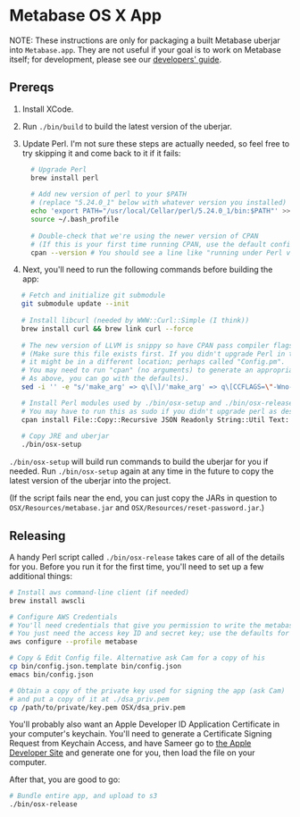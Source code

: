 # Metabase OS X App

NOTE: These instructions are only for packaging a built Metabase uberjar into `Metabase.app`. They are not useful if your goal is to work on Metabase itself; for development, please see our [developers' guide](developers-guide.md). 

## Prereqs

1.  Install XCode.

2.  Run `./bin/build` to build the latest version of the uberjar.

3.  Update Perl. I'm not sure these steps are actually needed, so feel free to try skipping it and come back to it if it fails:
  
    ```bash
      # Upgrade Perl
      brew install perl
      
      # Add new version of perl to your $PATH
      # (replace "5.24.0_1" below with whatever version you installed)
      echo 'export PATH="/usr/local/Cellar/perl/5.24.0_1/bin:$PATH"' >> ~/.bash_profile
      source ~/.bash_profile
      
      # Double-check that we're using the newer version of CPAN
      # (If this is your first time running CPAN, use the default config settings when prompted)
      cpan --version # You should see a line like "running under Perl version 5.24.0."
    ```

4.  Next, you'll need to run the following commands before building the app:

```bash
   # Fetch and initialize git submodule
   git submodule update --init
   
   # Install libcurl (needed by WWW::Curl::Simple (I think))
   brew install curl && brew link curl --force
   
   # The new version of LLVM is snippy so have CPAN pass compiler flags to fix errors
   # (Make sure this file exists first. If you didn't upgrade Perl in the step above, 
   # it might be in a different location; perhaps called "Config.pm". 
   # You may need to run "cpan" (no arguments) to generate an appropriate initial config. 
   # As above, you can go with the defaults).
   sed -i '' -e "s/'make_arg' => q\[\]/'make_arg' => q\[CCFLAGS=\"-Wno-return-type\"\]/" ~/.cpan/CPAN/MyConfig.pm

   # Install Perl modules used by ./bin/osx-setup and ./bin/osx-release
   # You may have to run this as sudo if you didn't upgrade perl as described in step above
   cpan install File::Copy::Recursive JSON Readonly String::Util Text::Caml WWW::Curl::Simple
   
   # Copy JRE and uberjar
   ./bin/osx-setup
```

`./bin/osx-setup` will build run commands to build the uberjar for you if needed.
Run `./bin/osx-setup` again at any time in the future to copy the latest version of the uberjar into the project.

(If the script fails near the end, you can just copy the JARs in question to `OSX/Resources/metabase.jar` and `OSX/Resources/reset-password.jar`.)

## Releasing

A handy Perl script called `./bin/osx-release` takes care of all of the details for you. Before you run it for the first time, you'll need to set up a few additional things:

```bash
# Install aws command-line client (if needed)
brew install awscli

# Configure AWS Credentials
# You'll need credentials that give you permission to write the metabase-osx-releases S3 bucket.
# You just need the access key ID and secret key; use the defaults for locale and other options.
aws configure --profile metabase

# Copy & Edit Config file. Alternative ask Cam for a copy of his
cp bin/config.json.template bin/config.json
emacs bin/config.json

# Obtain a copy of the private key used for signing the app (ask Cam)
# and put a copy of it at ./dsa_priv.pem
cp /path/to/private/key.pem OSX/dsa_priv.pem
```

You'll probably also want an Apple Developer ID Application Certificate in your computer's keychain. You'll need to generate a Certificate Signing Request from Keychain Access, and have Sameer go to [the Apple Developer Site](https://developer.apple.com/account/mac/certificate/) and generate one for you, then load the file on your computer. 

After that, you are good to go:
```bash
# Bundle entire app, and upload to s3
./bin/osx-release
```

